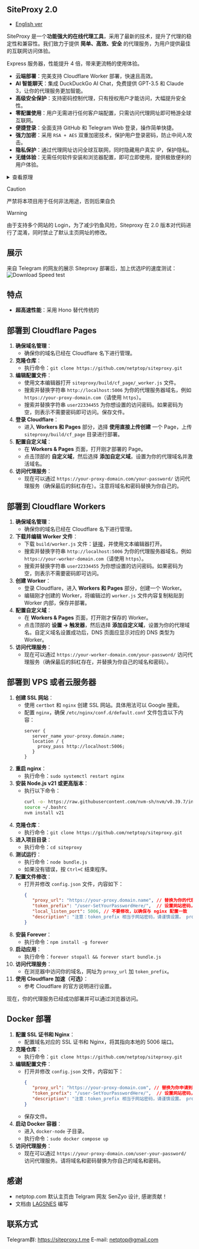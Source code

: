 ## SiteProxy 2.0
 - [English ver](README_english.md)

SiteProxy 是一个**功能强大的在线代理工具**，采用了最新的技术，提升了代理的稳定性和兼容性。我们致力于提供 **简单、高效、安全** 的代理服务，为用户提供最佳的互联网访问体验。

Express 服务器，性能提升 4 倍，带来更流畅的使用体验。
- **云端部署**：完美支持 Cloudflare Worker 部署，快速且高效。
- **AI 智能聊天**：集成 DuckDuckGo AI Chat，免费提供 GPT-3.5 和 Claude 3，让你的代理服务更加智能。
- **高级安全保护**：支持密码控制代理，只有授权用户才能访问，大幅提升安全性。
- **零配置使用**：用户无需进行任何客户端配置，只需访问代理网址即可畅游全球互联网。
- **便捷登录**：全面支持 GitHub 和 Telegram Web 登录，操作简单快捷。
- **强力加密**：采用 `RSA + AES` 双重加密技术，保护用户登录密码，防止中间人攻击。
- **隐私保护**：通过代理网址访问全球互联网，同时隐藏用户真实 IP，保护隐私。
- **无缝体验**：无需任何软件安装和浏览器配置，即可立即使用，提供极致便利的用户体验。

<details>
  <summary>查看原理</summary>

```
                                                 +----> google/youtube
                             +----------------+  |
                             |                |  |
user browser +-------------->+ siteproxy      +-------> wikipedia
                             |                |  |
                             +----------------+  |
                                                 +----> chinese forums
```

</details>

> [!CAUTION]
> 严禁将本项目用于任何非法用途，否则后果自负

> [!WARNING]
> 由于支持多个网站的 Login，为了减少钓鱼风险，Siteproxy 在 2.0 版本对代码进行了混淆，同时禁止了默认主页网址的修改。

## 展示

来自 Telegram 的网友的展示 Siteproxy 部署后，加上优选IP的速度测试： 
![Download Speed test](https://raw.githubusercontent.com/netptop/siteproxy/master/test.png)

## 特点
- **超高速性能**：采用 Hono 替代传统的 

## 部署到 Cloudflare Pages
1. **确保域名管理**：
   - 确保你的域名已经在 Cloudflare 名下进行管理。
2. **克隆仓库**：
   - 执行命令：`git clone https://github.com/netptop/siteproxy.git`
3. **编辑配置文件**：
   - 使用文本编辑器打开 `siteproxy/build/cf_page/_worker.js` 文件。
   - 搜索并替换字符串 `http://localhost:5006` 为你的代理服务器域名，例如 `https://your-proxy-domain.com`（请使用 `https`）。
   - 搜索并替换字符串 `user22334455` 为你想设置的访问密码。如果密码为空，则表示不需要密码即可访问。保存文件。
4. **登录 Cloudflare**：
   - 进入 **Workers 和 Pages** 部分，选择 **使用直接上传创建** 一个 Page，上传 `siteproxy/build/cf_page` 目录进行部署。
5. **配置自定义域**：
   - 在 **Workers & Pages** 页面，打开刚才部署的 Page。
   - 点击顶部的 **自定义域**，然后选择 **添加自定义域**，设置为你的代理域名并激活域名。
6. **访问代理服务**：
   - 现在可以通过 `https://your-proxy-domain.com/your-password/` 访问代理服务（确保最后的斜杠存在）。注意将域名和密码替换为你自己的。

## 部署到 Cloudflare Workers
1. **确保域名管理**：
   - 确保你的域名已经在 Cloudflare 名下进行管理。
2. **下载并编辑 Worker 文件**：
   - 下载 `build/worker.js` 文件：[链接](https://raw.githubusercontent.com/netptop/siteproxy/master/build/worker.js)，并使用文本编辑器打开。
   - 搜索并替换字符串 `http://localhost:5006` 为你的代理服务器域名，例如 `https://your-worker-domain.com`（请使用 `https`）。
   - 搜索并替换字符串 `user22334455` 为你想设置的访问密码。如果密码为空，则表示不需要密码即可访问。
3. **创建 Worker**：
   - 登录 Cloudflare，进入 **Workers 和 Pages** 部分，创建一个 Worker。
   - 编辑刚才创建的 Worker，将编辑过的 `worker.js` 文件内容复制粘贴到 Worker 内部，保存并部署。
4. **配置自定义域**：
   - 在 **Workers & Pages** 页面，打开刚才保存的 Worker。
   - 点击顶部的 **设置 -> 触发器**，然后选择 **添加自定义域**，设置为你的代理域名。自定义域名设置成功后，DNS 页面应显示对应的 DNS 类型为 Worker。
5. **访问代理服务**：
   - 现在可以通过 `https://your-worker-domain.com/your-password/` 访问代理服务（确保最后的斜杠存在，并替换为你自己的域名和密码）。

## 部署到 VPS 或者云服务器

1. **创建 SSL 网站**：
   - 使用 `certbot` 和 `nginx` 创建 SSL 网站。具体用法可以 Google 搜索。
   - 配置 `nginx`，确保 `/etc/nginx/conf.d/default.conf` 文件包含以下内容：
     ```nginx
     server {
        server_name your-proxy.domain.name;
        location / {
          proxy_pass http://localhost:5006;
        }
     }
     ```
2. **重启 nginx**：
   - 执行命令：`sudo systemctl restart nginx`
3. **安装 Node.js v21 或更高版本**：
   - 执行以下命令：
     ```bash
     curl -o- https://raw.githubusercontent.com/nvm-sh/nvm/v0.39.7/install.sh | bash
     source ~/.bashrc
     nvm install v21
     ```
4. **克隆仓库**：
   - 执行命令：`git clone https://github.com/netptop/siteproxy.git`
5. **进入项目目录**：
   - 执行命令：`cd siteproxy`
6. **测试运行**：
   - 执行命令：`node bundle.js`
   - 如果没有错误，按 `Ctrl+C` 结束程序。
7. **配置文件修改**：
   - 打开并修改 `config.json` 文件，内容如下：
     ```json
     {
        "proxy_url": "https://your-proxy.domain.name", // 替换为你的代理服务器域名，确保使用 https
        "token_prefix": "/user-SetYourPasswordHere/",  // 设置网站密码，用于防止非法访问，保留首尾的斜杠。为空表示不设置密码
        "local_listen_port": 5006, // 不要修改，以确保与 nginx 配置一致
        "description": "注意：token_prefix 相当于网站密码，请谨慎设置。 proxy_url 和 token_prefix 合起来就是访问网址。"
     }
     ```
8. **安装 Forever**：
   - 执行命令：`npm install -g forever`
9. **启动应用**：
   - 执行命令：`forever stopall && forever start bundle.js`
10. **访问代理服务**：
    - 在浏览器中访问你的域名，网址为 `proxy_url` 加 `token_prefix`。
11. **使用 Cloudflare 加速（可选）**：
    - 参考 Cloudflare 的官方说明进行设置。

现在，你的代理服务已经成功部署并可以通过浏览器访问。


## Docker 部署
1. **配置 SSL 证书和 Nginx**：
   - 配置域名对应的 SSL 证书和 Nginx，将其指向本地的 5006 端口。
2. **克隆仓库**：
   - 执行命令：`git clone https://github.com/netptop/siteproxy.git`
3. **编辑配置文件**：
   - 打开并修改 `config.json` 文件，内容如下：
     ```json
     {
        "proxy_url": "https://your-proxy-domain.com", // 替换为你申请到的代理服务器域名
        "token_prefix": "/user-SetYourPasswordHere/",  // 设置网站密码，用于防止非法访问，保留首尾的斜杠
        "description": "注意：token_prefix 相当于网站密码，请谨慎设置。 proxy_url 和 token_prefix 合起来就是访问网址。"
     }
     ```
   - 保存文件。
4. **启动 Docker 容器**：
   - 进入 `docker-node` 子目录。
   - 执行命令：`sudo docker compose up`
5. **访问代理服务**：
   - 现在可以通过 `https://your-proxy-domain.com/user-your-password/` 访问代理服务。请将域名和密码替换为你自己的域名和密码。

## 感谢
 - netptop.com 默认主页由 Telgram 网友 SenZyo 设计, 感谢贡献！
 - 文档由 [LAGSNES](https://github.com/SNESNya) 编写

## 联系方式
Telegram群: https://siteproxy.t.me
E-mail: [netptop@gmail.com](mailto:netptop@gmail.com)
